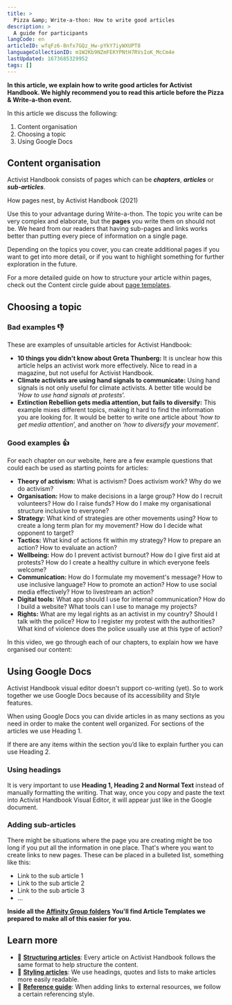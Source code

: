 ```yaml
---
title: >
  Pizza &amp; Write-a-thon: How to write good articles
description: >
  A guide for participants
langCode: en
articleID: wfqFz6-8nfx7GQz_Hw-pYkY7iyWXUPT8
languageCollectionID: m1W2Kb9NZmFEKYPNtH7RVsIoK_McCm4e
lastUpdated: 1673685329952
tags: []
---
```


**In this article, we explain how to write good articles for Activist Handbook. We highly recommend you to read this article before the Pizza & Write-a-thon event.**

In this article we discuss the following:

1.  Content organisation
2.  Choosing a topic
3.  Using Google Docs

## Content organisation

Activist Handbook consists of pages which can be _**chapters**_, _**articles**_ or _**sub-articles**_.

<div><figcaption>How pages nest, by Activist Handbook (2021)</figcaption></div>

Use this to your advantage during Write-a-thon. The topic you write can be very complex and elaborate, but the **pages** you write them on should not be. We heard from our readers that having sub-pages and links works better than putting every piece of information on a single page.

Depending on the topics you cover, you can create additional pages if you want to get into more detail, or if you want to highlight something for further exploration in the future.

For a more detailed guide on how to structure your article within pages, check out the Content circle guide about [page templates](/support/content/structure).

## Choosing a topic

### **Bad examples 👎**

These are examples of unsuitable articles for Activist Handbook:

-   **10 things you didn't know about Greta Thunberg:** It is unclear how this article helps an activist work more effectively. Nice to read in a magazine, but not useful for Activist Handbook.
-   **Climate activists are using hand signals to communicate:** Using hand signals is not only useful for climate activists. A better title would be ‘_How to use hand signals at protests_’.
-   **Extinction Rebellion gets media attention, but fails to diversify:** This example mixes different topics, making it hard to find the information you are looking for. It would be better to write one article about ‘_how to get media attention_’, and another on ‘_how to diversify your movement_’.

### **Good examples 👍**

For each chapter on our website, here are a few example questions that could each be used as starting points for articles:

-   **Theory of activism:** What is activism? Does activism work? Why do we do activism?
-   **Organisation:** How to make decisions in a large group? How do I recruit volunteers? How do I raise funds? How do I make my organisational structure inclusive to everyone?
-   **Strategy:** What kind of strategies are other movements using? How to create a long term plan for my movement? How do I decide what opponent to target?
-   **Tactics:** What kind of actions fit within my strategy? How to prepare an action? How to evaluate an action?
-   **Wellbeing:** How do I prevent activist burnout? How do I give first aid at protests? How do I create a healthy culture in which everyone feels welcome?
-   **Communication:** How do I formulate my movement's message? How to use inclusive language? How to promote an action? How to use social media effectively? How to livestream an action?
-   **Digital tools:** What app should I use for internal communication? How do I build a website? What tools can I use to manage my projects?
-   **Rights:** What are my legal rights as an activist in my country? Should I talk with the police? How to I register my protest with the authorities? What kind of violence does the police usually use at this type of action?

In this video, we go through each of our chapters, to explain how we have organised our content:

<div></div>

## Using Google Docs

Activist Handbook visual editor doesn't support co-writing (yet). So to work together we use Google Docs because of its accessibility and Style features.

When using Google Docs you can divide articles in as many sections as you need in order to make the content well organized. For sections of the articles we use Heading 1.

If there are any items within the section you’d like to explain further you can use Heading 2.

<div></div>

### **Using headings**

It is very important to use **Heading 1, Heading 2 and Normal Text** instead of manually formatting the writing. That way, once you copy and paste the text into Activist Handbook Visual Editor, it will appear just like in the Google document.

### **Adding sub-articles**

There might be situations where the page you are creating might be too long if you put all the information in one place. That's where you want to create links to new pages. These can be placed in a bulleted list, something like this:

-   Link to the sub article 1
-   Link to the sub article 2
-   Link to the sub article 3
-   …

**Inside all the** [**Affinity Group folders**](https://drive.google.com/drive/folders/1t8DTH8gAujFiCgwaJlQHOtDtD3FZ1kq9) **You'll find Article Templates we prepared to make all of this easier for you.**

## Learn more

-   **🔢** [**Structuring articles**](/support/content/structure): Every article on Activist Handbook follows the same format to help structure the content.
-   **🎨** [**Styling articles**](/support/content/style): We use headings, quotes and lists to make articles more easily readable.
-   **📄** [**Reference guide**](/support/content/reference): When adding links to external resources, we follow a certain referencing style.
